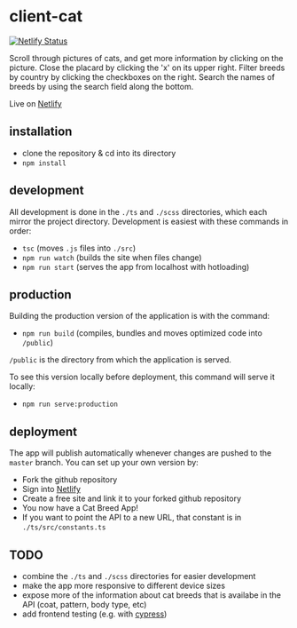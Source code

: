 # client-cat

[![Netlify Status](https://api.netlify.com/api/v1/badges/1ad74931-4ea6-4086-ad90-3e1aa4d4e3ac/deploy-status)](https://app.netlify.com/sites/focused-hopper-524564/deploys)

Scroll through pictures of cats, and get more information by clicking on the picture. Close the placard by clicking the 'x' on its upper right. Filter breeds by country by clicking the checkboxes on the right. Search the names of breeds by using the search field along the bottom.

Live on [Netlify](https://focused-hopper-524564.netlify.com/)

## installation

- clone the repository & cd into its directory
- `npm install`

## development

All development is done in the `./ts` and `./scss` directories, which each mirror the project directory. Development is easiest with these commands in order:

- `tsc` (moves `.js` files into `./src`)
- `npm run watch` (builds the site when files change)
- `npm run start` (serves the app from localhost with hotloading)

## production

Building the production version of the application is with the command:

- `npm run build` (compiles, bundles and moves optimized code into `/public`)

`/public` is the directory from which the application is served. 

To see this version locally before deployment, this command will serve it locally:

- `npm run serve:production`

## deployment

The app will publish automatically whenever changes are pushed to the `master` branch. You can set up your own version by:

- Fork the github repository
- Sign into [Netlify](https://netlify.com)
- Create a free site and link it to your forked github repository
- You now have a Cat Breed App!
- If you want to point the API to a new URL, that constant is in `./ts/src/constants.ts`

## TODO

- combine the `./ts` and `./scss` directories for easier development
- make the app more responsive to different device sizes
- expose more of the information about cat breeds that is availabe in the API (coat, pattern, body type, etc)
- add frontend testing (e.g. with [cypress](https://cypress.io))